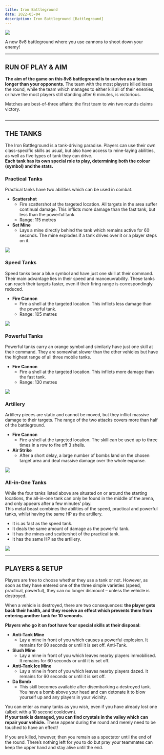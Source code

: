 ```yaml
---
title: Iron Battleground
date: 2022-05-04 
description: Iron Battleground [Battleground]        
---
```


![](https://i.imgur.com/0pz41JD.png)

A new 8v8 battleground where you use cannons to shoot down your enemy! 

<hr/>

## RUN OF PLAY & AIM

**The aim of the game on this 8v8 battleground is to survive as a team longer than your opponents.** The team with the most players killed loses the round, while the team which manages to either kill all of their enemies, or have the most players still standing after 6 minutes, is victorious.

Matches are best-of-three affairs: the first team to win two rounds claims victory.

![]()

<hr/>

## THE TANKS

The Iron Battleground is a tank-driving paradise. Players can use their own class-specific skills as usual, but also have access to mine-laying abilities, as well as five types of tank they can drive. <br>
**Each tank has its own special role to play, determining both the colour (symbol) and the stats.**

### Practical Tanks

Practical tanks have two abilities which can be used in combat.

* **Scattershot**
  * Fire scattershot at the targeted location. All targets in the area suffer continual damage. This inflicts more damage than the fast tank, but less than the powerful tank.
  * Range: 115 metres
* **Set Mine**
  * Lays a mine directly behind the tank which remains active for 60 seconds. The mine explodes if a tank drives over it or a player steps on it.

![](https://i.imgur.com/yLTIPbr.jpg)

### Speed Tanks
Speed tanks bear a blue symbol and have just one skill at their command. Their main advantage lies in their speed and manoeuvrability. These tanks can reach their targets faster, even if their firing range is correspondingly reduced.

* **Fire Cannon**
  * Fire a shell at the targeted location. This inflicts less damage than the powerful tank.
  * Range: 105 metres

![](https://i.imgur.com/xqmMig6.jpg)

### Powerful Tanks 
Powerful tanks carry an orange symbol and similarly have just one skill at their command. They are somewhat slower than the other vehicles but have the highest range of all three mobile tanks.

* **Fire Cannon**
  * Fire a shell at the targeted location. This inflicts more damage than the fast tank.
  * Range: 130 metres

![](https://i.imgur.com/GiJ2M0Q.jpg)

### Artillery

Artillery pieces are static and cannot be moved, but they inflict massive damage to their targets. The range of the two attacks covers more than half of the battleground.

* **Fire Cannon**
  * Fire a shell at the targeted location. The skill can be used up to three times in a row to fire off 3 shells.
* **Air Strike**
  * After a short delay, a large number of bombs land on the chosen target area and deal massive damage over the whole expanse.
 
![](https://i.imgur.com/T1aCaJ4.jpg)

### All-in-One Tanks

While the four tanks listed above are situated on or around the starting locations, the all-in-one tank can only be found in the middle of the arena, and only appears after a few minutes’ play. <br>
This metal beast combines the abilities of the speed, practical and powerful tanks, whilst having the same HP as the artillery.

* It is as fast as the speed tank.
* It deals the same amount of damage as the powerful tank.
* It has the mines and scattershot of the practical tank.
* It has the same HP as the artillery.

![](https://i.imgur.com/gFt84B7.jpg)

<hr/>

## PLAYERS & SETUP

Players are free to choose whether they use a tank or not. However, as soon as they have entered one of the three simple varieties (speed, practical, powerful), they can no longer dismount – unless the vehicle is destroyed.

When a vehicle is destroyed, there are two consequences: **the player gets back their health, and they receive an effect which prevents them from entering another tank for 10 seconds.**

**Players who go it on foot have four special skills at their disposal:** 

* **Anti-Tank Mine**
  * Lay a mine in front of you which causes a powerful explosion. It remains for 60 seconds or until it is set off. Anti-Tank.
* **Slush Mine**
  * Lay a mine in front of you which leaves nearby players immobilised. It remains for 60 seconds or until it is set off.
* **Anti-Tank Ice Mine**
  * Lay a mine in front of you which leaves nearby players dazed. It remains for 60 seconds or until it is set off.
* **Da Bomb**
  * This skill becomes available after disembarking a destroyed tank. You have a bomb above your head and can detonate it to blow yourself up and any players in your vicinity.

You can enter as many tanks as you wish, even if you have already lost one (albeit with a 10 second cooldown). <br>
**If your tank is damaged, you can find crystals in the valley which can repair your vehicle.** These appear during the round and merely need to be touched to have an effect!

If you are killed, however, then you remain as a spectator until the end of the round. There’s nothing left for you to do but pray your teammates can keep the upper hand and stay alive until the end.






